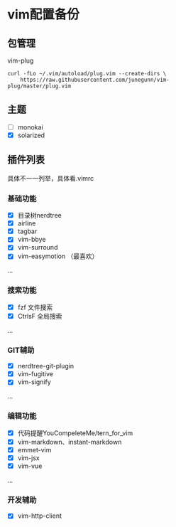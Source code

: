 # vim配置备份

## 包管理
vim-plug
```
curl -fLo ~/.vim/autoload/plug.vim --create-dirs \
    https://raw.githubusercontent.com/junegunn/vim-plug/master/plug.vim
```
## 主题
- [ ] monokai
- [x] solarized

## 插件列表
具体不一一列举，具体看.vimrc

### 基础功能
- [x] 目录树nerdtree
- [x] airline
- [x] tagbar
- [x] vim-bbye
- [x] vim-surround
- [x] vim-easymotion （最喜欢）

...

### 搜索功能
- [x] fzf 文件搜索
- [x] CtrlsF 全局搜索

...
### GIT辅助
- [x] nerdtree-git-plugin
- [x] vim-fugitive
- [x] vim-signify

...
### 编辑功能
- [x] 代码提醒YouCompeleteMe/tern_for_vim
- [x] vim-markdown、instant-markdown
- [x] emmet-vim
- [x] vim-jsx
- [x] vim-vue

...

### 开发辅助
- [x] vim-http-client

